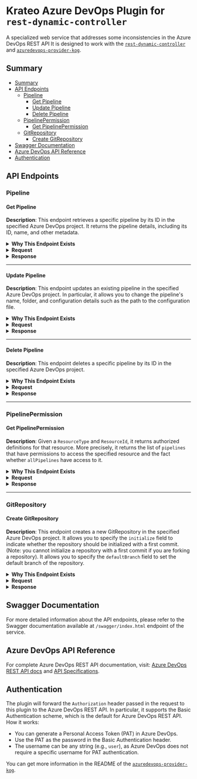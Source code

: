 # Krateo Azure DevOps Plugin for `rest-dynamic-controller`

A specialized web service that addresses some inconsistencies in the Azure DevOps REST API
It is designed to work with the [`rest-dynamic-controller`](https://github.com/krateoplatformops/rest-dynamic-controller/) and [`azuredevops-provider-kog`](https://github.com/krateoplatformops/azuredevops-provider-kog-chart).

## Summary

- [Summary](#summary)
- [API Endpoints](#api-endpoints)
  - [Pipeline](#pipeline)
    - [Get Pipeline](#get-pipeline)
    - [Update Pipeline](#update-pipeline)
    - [Delete Pipeline](#delete-pipeline)
  - [PipelinePermission](#pipelinepermission)
    - [Get PipelinePermission](#get-pipelinepermission)
  - [GitRepository](#gitrepository)
    - [Create GitRepository](#create-gitrepository)
- [Swagger Documentation](#swagger-documentation)
- [Azure DevOps API Reference](#azuredevops-api-reference)
- [Authentication](#authentication)

## API Endpoints

### Pipeline

#### Get Pipeline

**Description**:
This endpoint retrieves a specific pipeline by its ID in the specified Azure DevOps project.
It returns the pipeline details, including its ID, name, and other metadata.

<details>
<summary><b>Why This Endpoint Exists</b></summary>
<br/>

- The standard Azure DevOps REST API return the `folder` field with an "escaped backslash" as prefix like `"folder":"\\test-folder"`.
- This endpoint returns the `folder` field without the "escaped backslash" prefix, allowing a correct comparison with the `folder` field set in the `spec` of the `Pipeline` resource.

</details>

<details>
<summary><b>Request</b></summary>
<br/>

```http
GET /api/{organization}/{project}/pipelines/{id}
```

**Path parameters**:
- `organization` (string, required): The name of the Azure DevOps organization.
- `project` (string, required): The name of the Azure DevOps project.
- `id` (string, required): The ID of the pipeline to retrieve.

**Query parameters**:
- `api-version` (string, required): The version of the Azure DevOps REST API to use. For example, `7.2-preview.1`.

</details>

<details>
<summary><b>Response</b></summary>
<br/>

**Response status codes**:
- `200 OK`: The request was successful and the pipeline details are returned.
- `400 Bad Request`: The request is invalid. Ensure that the `organization`, `project`, and `id` parameters are correct.
- `401 Unauthorized`: The request is not authorized. Ensure that the `Authorization` header is set correctly.
- `500 Internal Server Error`: An unexpected error occurred while processing the request.

**Response body example**:
```json
{
  "_links":{
    "self":{
      "href":"string"
      },
    "web":{
      "href":"string"
    }
  },
  "configuration":{
    "path":"pipelines/test_inner_pipeline.yml",
    "repository":{
      "id":"string",
      "type":"azureReposGit"
    },
    "type":"yaml"
  },
  "folder":"test-folder-kog", // Adjusted field
  "id":49,
  "name":"test-pipeline-kog-1",
  "revision":1,
  "url":"string"
}
```

</details>

---

#### Update Pipeline

**Description**:
This endpoint updates an existing pipeline in the specified Azure DevOps project.
In particular, it allows you to change the pipeline's name, folder, and configuration details such as the path to the configuration file.

<details>
<summary><b>Why This Endpoint Exists</b></summary>
<br/>

- The standard Azure DevOps REST API does not have a `/pipelines/{id}` endpoint for updating pipelines.
- In order to update a pipeline, you need to use the `/build/definitions/{id}` endpoint, which is not consistent with the `/pipelines/{id}` endpoint used for retrieving pipelines.
- This endpoint provides a consistent way to update pipelines using the `/pipelines/{id}` endpoint and the same request body schema as the `POST /pipelines` endpoint of Azure DevOps REST API.
- In particular, the plugin creates a `BuildDefinitionMinimal` object starting from the request body and then performs a `PUT` request to the `/build/definitions/{id}` endpoint of Azure DevOps REST API.
- A needed adjustement related to the repository type is performed, as the Azure DevOps REST API returns different values for the `repository.type` field depending on the endpoint used to retrieve the pipeline. For instance, even if a pipeline is linked to a `azureReposGit` repository, the `/build/definitions/{id}` endpoint returns `repository.type` as `TfsGit`, while the `/pipelines/{id}` endpoint returns `repository.type` as `azureReposGit`.
- Moreover, since this endpoint under the hood uses the `/build/definitions/{id}` Azure DevOps endpoint, the plugin set the correct `api-version` parameter needed to update a pipeline using the `/build/definitions/{id}` endpoint (`7.2-preview.7`).

> Currently, the `api-version` parameter is passed as an environment variable to the plugin by the related Helm chart.

</details>

<details><summary><b>Request</b></summary>
<br/>

```http
PUT /api/{organization}/{project}/pipelines/{id}
```

**Path parameters**:
- `organization` (string, required): The name of the Azure DevOps organization.
- `project` (string, required): The name of the Azure DevOps project.
- `id` (string, required): The ID of the pipeline to update.

**Request body example**:
```json
{
  "configuration":{
    "path":"pipelines/inner_folder/another_config.yml",
    "repository":{
      "id":"string",
      "type":"azureReposGit"
    },
    "type":"yaml"
  },
  "folder":"test-folder-kog",
  "name":"test-pipeline-kog-1-v2",
  "revision":"3"
}
```

</details>

<details><summary><b>Response</b></summary>
<br/>

**Response status codes**:
- `200 OK`: The pipeline was successfully updated.
- `400 Bad Request`: The request body is invalid or the pipeline ID does not exist.
- `401 Unauthorized`: The request is not authorized. Ensure that the `Authorization` header is set correctly.
- `404 Not Found`: The specified pipeline does not exist in the project.
- `500 Internal Server Error`: An unexpected error occurred while processing the request.

**Response body example**:
```json
{
  "_links":{
    "self":{
      "href":"string"
      },
    "web":{
      "href":"string"
    }
  },
  "configuration":{
    "path":"pipelines/test_inner_pipeline.yml",
    "repository":{
      "id":"string",
      "type":"azureReposGit" // Adjusted field
    },
    "type":"yaml"
  },
  "folder":"test-folder-kog", // Adjusted field
  "id":49,
  "name":"test-pipeline-kog-1",
  "revision":1,
  "url":"string"
}
```

</details>

---

#### Delete Pipeline

**Description**:
This endpoint deletes a specific pipeline by its ID in the specified Azure DevOps project.

<details>
<summary><b>Why This Endpoint Exists</b></summary>
<br/>

- The standard Azure DevOps REST API does not have a `/pipelines/{id}` endpoint for deleting pipelines.
- In order to delete a pipeline, you need to use the `/build/definitions/{id}` endpoint, which currently support a different `api-version` parameter when compared to the `/pipelines/{id}` endpoint used for retrieving pipelines.
- This endpoint sets the correct `api-version` parameter needed to delete a pipeline using the `/build/definitions/{id}` endpoint (`7.2-preview.7`).

> Currently, the `api-version` parameter is passed as an environment variable to the plugin by the related Helm chart.

</details>

<details><summary><b>Request</b></summary>
<br/>

```http
DELETE /api/{organization}/{project}/pipelines/{id}
```

**Path parameters**:
- `organization` (string, required): The name of the Azure DevOps organization.
- `project` (string, required): The name of the Azure DevOps project.
- `id` (string, required): The ID of the pipeline to delete.

</details>

<details><summary><b>Response</b></summary>
<br/>

**Response status codes**:
- `204 No Content`: The pipeline was successfully deleted.
- `400 Bad Request`: The request is invalid or the pipeline ID does not exist.
- `401 Unauthorized`: The request is not authorized. Ensure that the `Authorization` header is set correctly.
- `404 Not Found`: The specified pipeline does not exist in the project.
- `500 Internal Server Error`: An unexpected error occurred while processing the request.

</details>

---

### PipelinePermission

#### Get PipelinePermission

**Description**: 
Given a `ResourceType` and `ResourceId`, it returns authorized definitions for that resource.
More precisely, it returns the list of `pipelines` that have permissions to access the specified resource and the fact whether `allPipelines` have access to it.

<details>
<summary><b>Why This Endpoint Exists</b></summary>
<br/>

- The standard Azure DevOps REST API does not return the `allPipelines` property when said property is set to `authorized: false` on Azure DevOps (default behavior).
- This endpoint checks if the response from the Azure DevOps REST API contains the `allPipelines` property and, if not, it adds it with a value of `authorized: false`.

</details>

<details>
<summary><b>Request</b></summary>
<br/>

```http
GET /api/{organization}/{project}/pipelines/pipelinepermissions/{resourceType}/{resourceId}
```

**Path parameters**:
- `organization` (string, required): The name of the Azure DevOps organization.
- `project` (string, required): The name of the Azure DevOps project.
- `resourceType` (string, required): The type of resource for which permissions are being requested (e.g., `repository`, `environment`, `queue`).
- `resourceId` (string, required): The ID of the resource for which permissions are being requested.

**Query parameters**:
- `api-version` (string, required): The version of the Azure DevOps REST API to use. For example, `7.2-preview.2`.
</details>

<details>
<summary><b>Response</b></summary>
<br/>

**Response status codes**:
- `200 OK`: The request was successful.
- `401 Unauthorized`: The request is not authorized. Ensure that the `Authorization` header is set correctly.
- `500 Internal Server Error`: An unexpected error occurred while processing the request.

**Response body example**:
```json
{
  "resource": {
    "type":"environment",
    "id":"7"
  },
  "allPipelines":{
    "authorized":false // Adjusted field
  },
  "pipelines": [
    {
      "id":14,
      "authorized":true,
      "authorizedBy": {
        "displayName":"<REDACTED>",
        "id":"<REDACTED>",
        "uniqueName":"<REDACTED>",
        "descriptor":"<REDACTED>"
      },
      "authorizedOn":"2025-06-30T14:33:02.06Z"
    },
    {
      "id":15,
      "authorized":true,
      "authorizedBy": {
        "displayName":"<REDACTED>",
        "id":"<REDACTED>",
        "uniqueName":"<REDACTED>",
        "descriptor":"<REDACTED>"
      },
      "authorizedOn":"2025-06-30T14:33:02.06Z"
    }
  ]
}
```
</details>

---

### GitRepository

#### Create GitRepository

**Description**:
This endpoint creates a new GitRepository in the specified Azure DevOps project.
It allows you to specify the `initialize` field to indicate whether the repository should be initialized with a first commit. (Note: you cannot initialize a repository with a first commit if you are forking a repository).
It allows you to specify the `defaultBranch` field to set the default branch of the repository.

<details>
<summary><b>Why This Endpoint Exists</b></summary>
<br/>

- The standard Azure DevOps REST API has two different request body schemas for creating (`POST`) and updating (`PATCH`) Git repositories. In particular, the field `defaultBranch` is only available in the `PATCH` request body.
- This endpoint allows you to create a Git repository with the `defaultBranch` field, which is not supported in the standard Azure DevOps REST API for the `POST` request body. Practially performing a `PATCH` operation on the repository immediately after creation.
- Moreover, it allows you to initialize the repository with a first commit by setting the `initialize` field to `true`.
- In addition, it performs additional validations related to branch existence (for forks) and repository initialization. For instance auto-initialization of the repository with a first commit on the `defaultBranch` branch when the `initialize` field is set to `false` or omitted but the `defaultBranch` field is set to a branch name.
- Another additional validation is that it checks if the `sourceRef` branch exists in the parent repository when forking a repository. If it does not exist, it returns a `400 Bad Request` error.

</details>

<details>
<summary><b>Request</b></summary>
<br/>

```http
POST /api/{organization}/{projectId}/git/repositories
```

**Path parameters**:
- `organization` (string, required): The name of the Azure DevOps organization.
- `projectId` (string, required): The ID or name of the Azure DevOps project.

**Query parameters**:
- `api-version` (string, required): The version of the Azure DevOps REST API to use. For example, `7.2-preview.2`.
- `sourceRef` (string, optional): The source reference for the repository. This is typically a branch name (e.g., `refs/heads/main`).

**Request body example**:
```json
{
  "name": "string",
  "defaultBranch": "string",    // Adjusted field
  "initialize": true,           // Adjusted field

  // From here, optional, fork-related fields:
  "parentRepository": {
    "id": "4b8c6f64-5717-4562-b3fc-2c963f66afa6",
    "project": {
      "id": "3fa85f64-5717-4562-b3fc-2c963f66afa6",
    }
  },
  "project": {
    "id": "3fa85f64-5717-4562-b3fc-2c963f66afa6",
  }
}
```

> The field `projectId` (path parameter) can be either the project ID or the project name. The fields `project.id` and `parentRepository.project.id` in the request body must be the project ID (not the project name) and are required when forking a repository. If you are not forking a repository, you have to omit these fields.

</details>

<details>
<summary><b>Response</b></summary>
<br/>

**Response status codes**:
- `201 Created`: The GitRrepository was successfully created.
- `202 Accepted`: The GitRrepository was successfully created but `defaultBranch` specified in the request body does not exist in the repository.
- `400 Bad Request`: The request body is invalid, the `sourceRef` branch does not exist in the parent repository or other validation errors occurred.
- `401 Unauthorized`: The request is not authorized. Ensure that the `Authorization` header is set correctly.
- `500 Internal Server Error`: An unexpected error occurred while processing the request.

**Response body example**:
```json
{
  "_links": {
    "links": {
      "additionalProp1": {},
      "additionalProp2": {},
      "additionalProp3": {}
    }
  },
  "creationDate": "2025-07-06T12:28:03.454Z",
  "defaultBranch": "string",
  "id": "3fa85f64-5717-4562-b3fc-2c963f66afa6",
  "isDisabled": true,
  "isFork": true,
  "isInMaintenance": true,
  "name": "string",
  "parentRepository": {
    "collection": {
      "avatarUrl": "string",
      "id": "3fa85f64-5717-4562-b3fc-2c963f66afa6",
      "name": "string",
      "url": "string"
    },
    "id": "3fa85f64-5717-4562-b3fc-2c963f66afa6",
    "isFork": true,
    "name": "string",
    "project": {
      "abbreviation": "string",
      "defaultTeamImageUrl": "string",
      "description": "string",
      "id": "3fa85f64-5717-4562-b3fc-2c963f66afa6",
      "lastUpdateTime": "2025-07-06T12:28:03.454Z",
      "name": "string",
      "revision": 0,
      "state": "deleting",
      "url": "string",
      "visibility": "private"
    },
    "remoteUrl": "string",
    "sshUrl": "string",
    "url": "string"
  },
  "project": {
    "abbreviation": "string",
    "defaultTeamImageUrl": "string",
    "description": "string",
    "id": "3fa85f64-5717-4562-b3fc-2c963f66afa6",
    "lastUpdateTime": "2025-07-06T12:28:03.454Z",
    "name": "string",
    "revision": 0,
    "state": "deleting",
    "url": "string",
    "visibility": "private"
  },
  "remoteUrl": "string",
  "size": 0,
  "sshUrl": "string",
  "url": "string",
  "validRemoteUrls": [
    "string"
  ],
  "webUrl": "string"
}
```

</details>

## Swagger Documentation

For more detailed information about the API endpoints, please refer to the Swagger documentation available at `/swagger/index.html` endpoint of the service.

## Azure DevOps API Reference

For complete Azure DevOps REST API documentation, visit: [Azure DevOps REST API docs](https://learn.microsoft.com/en-us/rest/api/azure/devops/) and [API Specifications](https://github.com/MicrosoftDocs/vsts-rest-api-specs/tree/master).

## Authentication

The plugin will forward the `Authorization` header passed in the request to this plugin to the Azure DevOps REST API.
In particular, it supports the Basic Authentication scheme, which is the default for Azure DevOps REST API.
How it works:
- You can generate a Personal Access Token (PAT) in Azure DevOps.
- Use the PAT as the password in the Basic Authentication header.
- The username can be any string (e.g., `user`), as Azure DevOps does not require a specific username for PAT authentication.

You can get more information in the README of the [`azuredevops-provider-kog`](https://github.com/krateoplatformops/azuredevops-provider-kog-chart#authentication).
